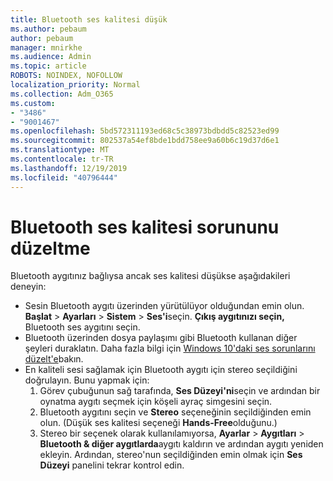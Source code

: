 ```yaml
---
title: Bluetooth ses kalitesi düşük
ms.author: pebaum
author: pebaum
manager: mnirkhe
ms.audience: Admin
ms.topic: article
ROBOTS: NOINDEX, NOFOLLOW
localization_priority: Normal
ms.collection: Adm_O365
ms.custom:
- "3486"
- "9001467"
ms.openlocfilehash: 5bd572311193ed68c5c38973bdbdd5c82523ed99
ms.sourcegitcommit: 802537a54ef8bde1bdd758ee9a60b6c19d37d6e1
ms.translationtype: MT
ms.contentlocale: tr-TR
ms.lasthandoff: 12/19/2019
ms.locfileid: "40796444"
---
```

# <a name="fix-bluetooth-audio-quality-issue"></a>Bluetooth ses kalitesi sorununu düzeltme

Bluetooth aygıtınız bağlıysa ancak ses kalitesi düşükse aşağıdakileri deneyin:

- Sesin Bluetooth aygıtı üzerinden yürütülüyor olduğundan emin olun. **Başlat** > **Ayarları** > **Sistem** > **Ses'i**seçin. **Çıkış aygıtınızı seçin,** Bluetooth ses aygıtını seçin.
- Bluetooth üzerinden dosya paylaşımı gibi Bluetooth kullanan diğer şeyleri duraklatın. Daha fazla bilgi için [Windows 10'daki ses sorunlarını düzelt'e](https://support.microsoft.com/help/4520288/windows-10-fix-sound-problems)bakın.
- En kaliteli sesi sağlamak için Bluetooth aygıtı için stereo seçildiğini doğrulayın. Bunu yapmak için: 
    1. Görev çubuğunun sağ tarafında, **Ses Düzeyi'ni**seçin ve ardından bir oynatma aygıtı seçmek için köşeli ayraç simgesini seçin.
    2. Bluetooth aygıtını seçin ve **Stereo** seçeneğinin seçildiğinden emin olun. (Düşük ses kalitesi seçeneği **Hands-Free**olduğunu.)
    3. Stereo bir seçenek olarak kullanılamıyorsa, **Ayarlar** > **Aygıtları** > **Bluetooth & diğer aygıtlarda**aygıtı kaldırın ve ardından aygıtı yeniden ekleyin. Ardından, stereo'nun seçildiğinden emin olmak için **Ses Düzeyi** panelini tekrar kontrol edin.

